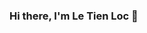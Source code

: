 ### Hi there, I'm Le Tien Loc 👋

<!--
**letienlocvn/letienlocvn** is a ✨ _special_ ✨ repository because its `README.md` (this file) appears on your GitHub profile.

Here are somethings about me:

- 🧑‍💻I’m a student FPT University 
- 🌱 I’m currently learning software engineer. 
- 👯 I’m looking to collaborate on ...
- 🤔 I’m looking for help with ...
- 💬 Ask me about ...
- 📫 How to reach me: ...
- 😄 Pronouns: ...
- ⚡ Fun fact: ...
-->

